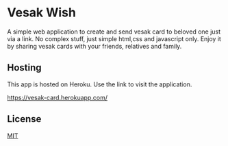 # Vesak Wish

A simple web application to create and send vesak card to beloved one just via a link. No complex stuff, just simple html,css and javascript only.
Enjoy it by sharing vesak cards with your friends, relatives and family.

## Hosting

This app is hosted on Heroku.
Use the link to visit the application.

https://vesak-card.herokuapp.com/

## License

[MIT](https://choosealicense.com/licenses/mit/)

